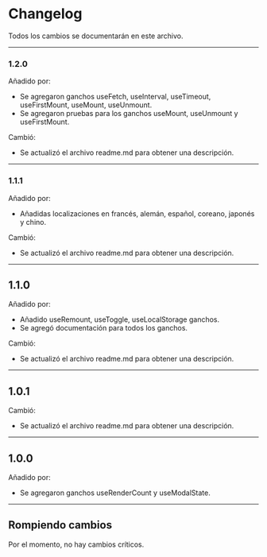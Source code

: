 # Changelog

Todos los cambios se documentarán en este archivo.

---

### 1.2.0
Añadido por:
- Se agregaron ganchos useFetch, useInterval, useTimeout, useFirstMount, useMount, useUnmount.
- Se agregaron pruebas para los ganchos useMount, useUnmount y useFirstMount.

Cambió:
- Se actualizó el archivo readme.md para obtener una descripción.

---

### 1.1.1
Añadido por:
- Añadidas localizaciones en francés, alemán, español, coreano, japonés y chino.

Cambió:
- Se actualizó el archivo readme.md para obtener una descripción.

---

## 1.1.0
Añadido por:
- Añadido useRemount, useToggle, useLocalStorage ganchos.
- Se agregó documentación para todos los ganchos.

Cambió:
- Se actualizó el archivo readme.md para obtener una descripción.

---

## 1.0.1
Cambió:
- Se actualizó el archivo readme.md para obtener una descripción.

---

## 1.0.0
Añadido por:
- Se agregaron ganchos useRenderCount y useModalState.

---

## Rompiendo cambios

Por el momento, no hay cambios críticos.

